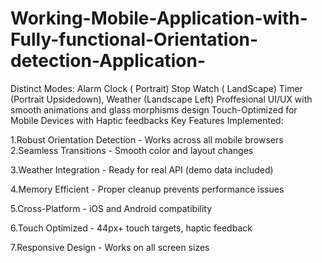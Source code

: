 # Working-Mobile-Application-with-Fully-functional-Orientation-detection-Application-
Distinct Modes: Alarm Clock ( Portrait) Stop Watch ( LandScape) Timer (Portrait Upsidedown), Weather (Landscape Left) Proffesional UI/UX with smooth animations and glass morphisms design  Touch-Optimized for Mobile Devices with Haptic feedbacks 
Key Features Implemented:

1.Robust Orientation Detection - Works across all mobile browsers
2.Seamless Transitions - Smooth color and layout changes

3.Weather Integration - Ready for real API (demo data included)

4.Memory Efficient - Proper cleanup prevents performance issues

 5.Cross-Platform - iOS and Android compatibility

 6.Touch Optimized - 44px+ touch targets, haptic feedback

7.Responsive Design - Works on all screen sizes

